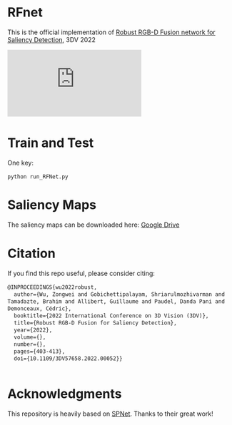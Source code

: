 # RFnet

This is the official implementation of [Robust RGB-D Fusion network for Saliency Detection](https://arxiv.org/pdf/2208.01762.pdf), 3DV 2022

![Graphical Abstract](https://github.com/Zongwei97/RFnet/blob/main/Imgs/3dvmodel.pdf)
# Train and Test

One key: 

```
python run_RFNet.py
```


# Saliency Maps

The saliency maps can be downloaded here: [Google Drive](https://drive.google.com/file/d/1efZfbZ11L2cBs5Mwnt1awwHjFuiy-1DQ/view?usp=sharing)

# Citation

If you find this repo useful, please consider citing:

```
@INPROCEEDINGS{wu2022robust,
  author={Wu, Zongwei and Gobichettipalayam, Shriarulmozhivarman and Tamadazte, Brahim and Allibert, Guillaume and Paudel, Danda Pani and Demonceaux, Cédric},
  booktitle={2022 International Conference on 3D Vision (3DV)}, 
  title={Robust RGB-D Fusion for Saliency Detection}, 
  year={2022},
  volume={},
  number={},
  pages={403-413},
  doi={10.1109/3DV57658.2022.00052}}
  
```



# Acknowledgments
This repository is heavily based on [SPNet](https://github.com/taozh2017/SPNet). Thanks to their great work!
